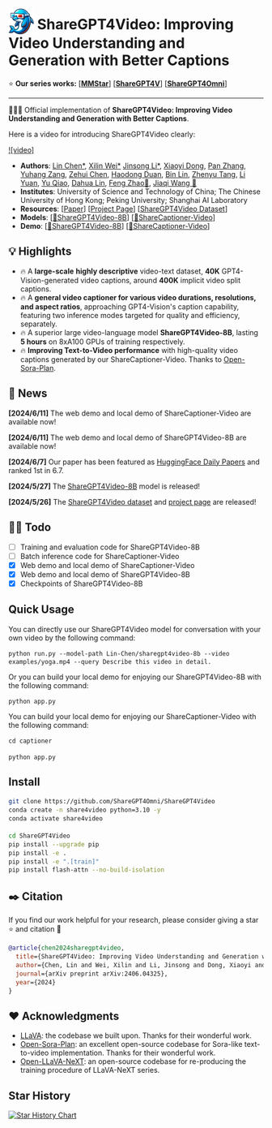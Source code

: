 # <img src="https://raw.githubusercontent.com/ShareGPT4V/ShareGPT4V-Resources/master/images/share4video_tight.png" style="vertical-align: -10px;" :height="50px" width="50px"> ShareGPT4Video: Improving Video Understanding and Generation with Better Captions

⭐️ **Our series works:** [[**MMStar**](https://mmstar-benchmark.github.io/)]  [[**ShareGPT4V**](https://sharegpt4v.github.io/)]  [[**ShareGPT4Omni**](https://sharegpt4omni.github.io/)]


---

🚀🚀🚀 Official implementation of **ShareGPT4Video: Improving Video Understanding and Generation with Better Captions**.

Here is a video for introducing ShareGPT4Video clearly:

[![video]](https://user-images.githubusercontent.com/56393454/334307144-1b106612-447b-4e35-bb9f-9b904fa3a464.mp4)

- **Authors**: [Lin Chen*](https://lin-chen.site), [Xilin Wei*]() [Jinsong Li*](https://li-jinsong.github.io/), [Xiaoyi Dong](https://scholar.google.com/citations?user=FscToE0AAAAJ&hl=en), [Pan Zhang](https://panzhang0212.github.io/), [Yuhang Zang](https://yuhangzang.github.io/), [Zehui Chen](https://lovesnowbest.site/), [Haodong Duan](https://kennymckormick.github.io/), [Bin Lin](https://scholar.google.com.hk/citations?user=GCOVDKoAAAAJ&hl=en), [Zhenyu Tang](), [Li Yuan](https://yuanli2333.github.io/), [Yu Qiao](https://scholar.google.co.uk/citations?user=gFtI-8QAAAAJ&hl=en), [Dahua Lin](http://dahua.site/), [Feng Zhao📧](https://scholar.google.com/citations?hl=en&user=r6CvuOUAAAAJ), [Jiaqi Wang 📧](https://myownskyw7.github.io/)
- **Institutes**: University of Science and Technology of China; The Chinese University of Hong Kong; Peking University; Shanghai AI Laboratory
- **Resources**: [[Paper](https://arxiv.org/abs/2406.04325v1)] [[Project Page](https://sharegpt4video.github.io/)] [[ShareGPT4Video Dataset](https://huggingface.co/datasets/ShareGPT4Video/ShareGPT4Video)]
- **Models**: [[🤗ShareGPT4Video-8B](https://huggingface.co/Lin-Chen/sharegpt4video-8b)] [[🤗ShareCaptioner-Video](https://huggingface.co/Lin-Chen/ShareCaptioner-Video)]
- **Demo**: [[🤗ShareGPT4Video-8B](https://huggingface.co/spaces/Lin-Chen/ShareGPT4Video-8B)] [[🤗ShareCaptioner-Video](https://huggingface.co/spaces/Lin-Chen/ShareCaptioner-Video)]

## 💡 Highlights

- 🔥 A **large-scale** **highly descriptive** video-text dataset, **40K** GPT4-Vision-generated video captions, around **400K** implicit video split captions.
- 🔥 A **general video captioner for various video durations, resolutions, and aspect ratios**, approaching GPT4-Vision's caption capability, featuring two inference modes targeted for quality and efficiency, separately.
- 🔥 A superior large video-language model **ShareGPT4Video-8B**, lasting **5 hours** on 8xA100 GPUs of training respectively.
- 🔥 **Improving Text-to-Video performance** with high-quality video captions generated by our ShareCaptioner-Video. Thanks to [Open-Sora-Plan](https://github.com/PKU-YuanGroup/Open-Sora-Plan).

## 📜 News

**[2024/6/11]** The web demo and local demo of ShareCaptioner-Video are available now!

**[2024/6/11]** The web demo and local demo of ShareGPT4Video-8B are available now!

**[2024/6/7]** Our paper has been featured as [HuggingFace Daily Papers](https://huggingface.co/papers?date=2024-06-07) and ranked 1st in 6.7.

**[2024/5/27]** The [ShareGPT4Video-8B](https://huggingface.co/Lin-Chen/sharegpt4video-8b) model is released!

**[2024/5/26]** The [ShareGPT4Video dataset](https://huggingface.co/datasets/ShareGPT4Video/ShareGPT4Video) and [project page](https://sharegpt4video.github.io/) are released!

## 👨‍💻 Todo

- [ ] Training and evaluation code for ShareGPT4Video-8B
- [ ] Batch inference code for ShareCaptioner-Video
- [x] Web demo and local demo of ShareCaptioner-Video
- [x] Web demo and local demo of ShareGPT4Video-8B
- [x] Checkpoints of ShareGPT4Video-8B

## Quick Usage

You can directly use our ShareGPT4Video model for conversation with your own video by the following command:

```
python run.py --model-path Lin-Chen/sharegpt4video-8b --video examples/yoga.mp4 --query Describe this video in detail.
```

Or you can build your local demo for enjoying our ShareGPT4Video-8B with the following command:

```
python app.py
```

You can build your local demo for enjoying our ShareCaptioner-Video with the following command:

```
cd captioner

python app.py
```

## Install

```bash
git clone https://github.com/ShareGPT4Omni/ShareGPT4Video
conda create -n share4video python=3.10 -y
conda activate share4video

cd ShareGPT4Video
pip install --upgrade pip
pip install -e .
pip install -e ".[train]"
pip install flash-attn --no-build-isolation
```

## ✒️ Citation
If you find our work helpful for your research, please consider giving a star ⭐ and citation 📝
```bibtex
@article{chen2024sharegpt4video,
  title={ShareGPT4Video: Improving Video Understanding and Generation with Better Captions},
  author={Chen, Lin and Wei, Xilin and Li, Jinsong and Dong, Xiaoyi and Zhang, Pan and Zang, Yuhang and Chen, Zehui and Duan, Haodong and Lin, Bin and Tang, Zhenyu and others},
  journal={arXiv preprint arXiv:2406.04325},
  year={2024}
}
```

## ❤️ Acknowledgments

- [LLaVA](https://github.com/haotian-liu/LLaVA): the codebase we built upon. Thanks for their wonderful work.
- [Open-Sora-Plan](https://github.com/PKU-YuanGroup/Open-Sora-Plan): an excellent open-source codebase for Sora-like text-to-video implementation. Thanks for their wonderful work.
- [Open-LLaVA-NeXT](https://github.com/xiaoachen98/Open-LLaVA-NeXT): an open-source codebase for re-producing the training procedure of LLaVA-NeXT series.

## Star History

[![Star History Chart](https://api.star-history.com/svg?repos=ShareGPT4Omni/ShareGPT4Video&type=Date)](https://star-history.com/#ShareGPT4Omni/ShareGPT4Video&Date)
